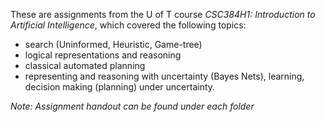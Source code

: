 These are assignments from the U of T course *CSC384H1: Introduction to Artificial Intelligence*, which covered the following topics: 
- search (Uninformed, Heuristic, Game-tree)
- logical representations and reasoning
- classical automated planning
- representing and reasoning with uncertainty (Bayes Nets), learning, decision making (planning) under uncertainty.


*Note: Assignment handout can be found under each folder*
